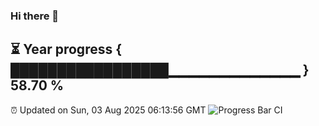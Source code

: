 ### Hi there 👋
⏳ Year progress { █████████████████▁▁▁▁▁▁▁▁▁▁▁▁▁ } 58.70 %
---
⏰ Updated on Sun, 03 Aug 2025 06:13:56 GMT
![Progress Bar CI](https://github.com/Moyi321/Moyi321/workflows/Progress%20Bar%20CI/badge.svg)
